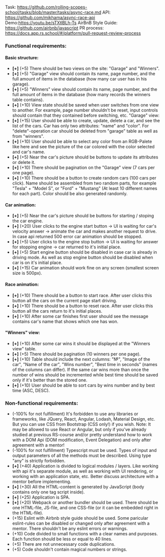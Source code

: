 Task: https://github.com/rolling-scopes-school/tasks/blob/master/tasks/async-race.md
API: https://github.com/mikhama/async-race-api
Demo:https://youtu.be/sTXtlBLh-Ts
AirBnB Style Guide: https://github.com/airbnb/javascript
PR process: https://docs.app.rs.school/#/platform/pull-request-review-process

### Functional requirements:

#### Basic structure:
*   **[+]** (+5) There should be two views on the site: "Garage" and "Winners".
*   **[+]** (+5) "Garage" view should contain its name, page number, and the full amount of items in the database (how many car user has in his garage).
*   **[+]** (+5) "Winners" view should contain its name, page number, and the full amount of items in the database (how many records the winners table contains).
*   **[+]** (+10) View state should be saved when user switches from one view to another. For example, page number shouldn't be reset, input controls should contain that they contained before switching, etc.
"Garage" view:
*   **[+]** (+15) User should be able to create, update, delete a car, and see the list of the cars. Car has only two attributes: "name" and "color". For "delete"-operation car should be deleted from "garage" table as well as from "winners".
*   **[+]** (+10) User should be able to select any color from an RGB-Palete like here and see the picture of the car colored with the color selected and car's name.
*   **[+]** (+5) Near the car's picture should be buttons to update its attributes or delete it.
*   **[+]** (+10) There should be pagination on the "Garage" view (7 cars per one page).
*   **[+]** (+10) There should be a button to create random cars (100 cars per click). Name should be assembled from two random parts, for example "Tesla" + "Model S", or "Ford" + "Mustang" (At least 10 different names for each part). Color should be also generated randomly.
#### Car animation:
*   **[+]** (+5) Near the car's picture should be buttons for starting / stoping the car engine.
*   **[+]** (+20) User clicks to the engine start button -> UI is waiting for car's velocity answer -> animate the car and makes another request to drive. In case api returned 500 error car animation should be stopped.
*   **[+]** (+5) User clicks to the engine stop button -> UI is waiting for answer for stopping engine -> car returned to it's initial place.
*   **[+]** (+5) Start engine button should be disabled in case car is already in driving mode. As well as stop engine button should be disabled when car is on it's initial place.
*   **[+]** (+15) Car animation should work fine on any screen (smallest screen size is 500px).
#### Race animation:
*   **[+]** (+10) There should be a button to start race. After user clicks this button all the cars on the current page start driving.
*   **[+]** (+10) There should be a button to reset race. After user clicks this button all the cars return to it's initial places.
*   **[+]** (+10) After some car finishes first user should see the message contains car's name that shows which one has won.
#### "Winners" view:
*   **[+]** (+10) After some car wins it should be displayed at the "Winners view" table.
*   **[+]** (+5) There should be pagination (10 winners per one page).
*   **[+]** (+10) Table should include the next culumns: "№", "Image of the car", "Name of the car", "Wins number", "Best time in seconds" (names of the columns can differ). If the same car wins more than once the number of wins should be incremented while best time should be saved only if it's better than the stored one.
*   **[+]** (+10) User should be able to sort cars by wins number and by best time (ASC, DESC).


### Non-functional requirements:

*   (-100% for not fulfillment) It's forbidden to use any libraries or frameworks, like JQuery, React, Angular, Lodash, Material Design, etc. But you can use CSS from Bootstrap (CSS only!) if you wish. Note: It may be allowed to use React or Angular, but only if you've already studied at previous RS-course and/or pretty understand how to work with a DOM Api (DOM modification, Event Delegation) and only after agreement with a mentor!
*   (-100% for not fulfillment) Typescript must be used. Types of input and output parameters of all the methods must be described. Using type "any" is strictly forbidden.
*   **[+]** (+40) Application is divided to logical modules / layers. Like working with api it's separate module, as well as working with UI rendering, or working with an application state, etc. Better discuss architecture with a mentor before implementing.
*   **[+]** (+30) All the HTML-content is generated by JavaScript (body contains only one tag script inside).
*   **[+]** (+25) Application is SPA.
*   **[+]** (+20) Webpack or another bundler should be used. There should be one HTML-file, JS-file, and one CSS-file (or it can be embedded right in the HTML-file).
*   (+15) Eslint with Airbnb style guide should be used. Some paricular eslint-rules can be disabled or changed only after agreement with a mentor. There shouldn't be any eslint errors or warnings.
*   (+10) Code divided to small functions with a clear names and purposes. Each function should be less or equal to 40 lines.
*   (+5) There are not unnecessary code duplications.
*   (+5) Code shouldn't contain magical numbers or strings.
